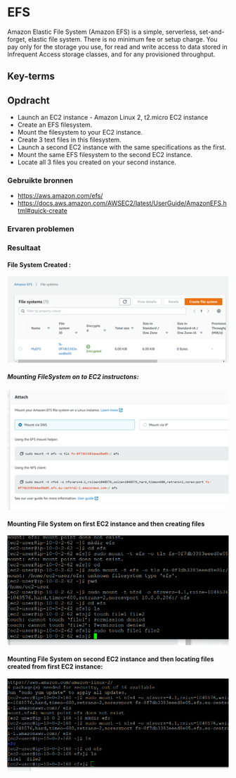 # EFS
Amazon Elastic File System (Amazon EFS) is a simple, serverless, set-and-forget, elastic file system. There is no minimum fee or setup charge. You pay only for the storage you use, for read and write access to data stored in Infrequent Access storage classes, and for any provisioned throughput.

## Key-terms


## Opdracht
- Launch an EC2 instance - Amazon Linux 2, t2.micro EC2 instance 
- Create an EFS filesystem.
- Mount the filesystem to your EC2 instance.
- Create 3 text files in this filesystem.
- Launch a second EC2 instance with the same specifications as the first.
- Mount the same EFS filesystem to the second EC2 instance.
- Locate all 3 files you created on your second instance.
### Gebruikte bronnen
- https://aws.amazon.com/efs/
- https://docs.aws.amazon.com/AWSEC2/latest/UserGuide/AmazonEFS.html#quick-create
### Ervaren problemen

### Resultaat
#### File System Created :
![alt_text](https://github.com/techgrounds/cloud-6-repo-rupaliBC/blob/main/00_includes/EFS5.png)

##### Mounting FileSystem on to EC2 instructons:

![alt_text](https://github.com/techgrounds/cloud-6-repo-rupaliBC/blob/main/00_includes/EFS6.png)

#### Mounting File System on first EC2 instance and then creating files

![alt_text](https://github.com/techgrounds/cloud-6-repo-rupaliBC/blob/main/00_includes/EFS3.png)
#### Mounting File System on second EC2 instance and then locating files created from first EC2 instance: 
![alt_text](https://github.com/techgrounds/cloud-6-repo-rupaliBC/blob/main/00_includes/EFS2.png)